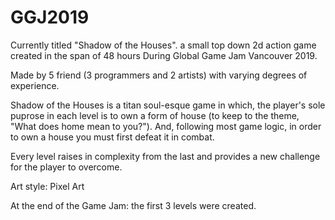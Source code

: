 # GGJ2019
Currently titled "Shadow of the Houses". a small top down 2d action game created in the span of 48 hours During Global Game Jam Vancouver 2019. 

Made by 5 friend (3 programmers and 2 artists) with varying degrees of experience. 

Shadow of the Houses is a titan soul-esque game in which, the player's sole puprose in each level is to own a form of house (to keep to the theme, "What does home mean to you?"). And, following most game logic, in order to own a house you must first defeat it in combat. 

Every level raises in complexity from the last and provides a new challenge for the player to overcome. 

Art style: Pixel Art


At the end of the Game Jam: the first 3 levels were created. 
